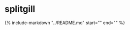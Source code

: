 # splitgill

{%
    include-markdown "../README.md"
    start="<!--overview-start-->"
    end="<!--overview-end-->"
%}
